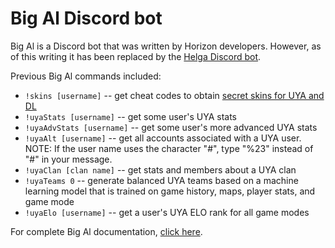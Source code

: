 # Big Al Discord bot

Big Al is a Discord bot that was written by Horizon developers. However, as of this writing it has been replaced by the [Helga Discord bot](https://github.com/Horizon-Private-Server/horizon-wiki/blob/main/deadlocked/HELGA.MD).

Previous Big Al commands included:
- `!skins [username]` -- get cheat codes to obtain [secret skins for UYA and DL](https://github.com/Horizon-Private-Server/horizon-wiki/blob/main/up-your-arsenal/skins.md)
- `!uyaStats [username]` -- get some user's UYA stats
- `!uyaAdvStats [username]` -- get some user's more advanced UYA stats
- `!uyaAlt [username]` -- get all accounts associated with a UYA user. NOTE: If the user name uses the character "#", type "%23" instead of "#" in your message.
- `!uyaClan [clan name]` -- get stats and members about a UYA clan
- `!uyaTeams 0` -- generate balanced UYA teams based on a machine learning model that is trained on game history, maps, player stats, and game mode
- `!uyaElo [username]` -- get a user's UYA ELO rank for all game modes

For complete Big Al documentation, [click here](https://github.com/badger41/big-al-discord-bot).
